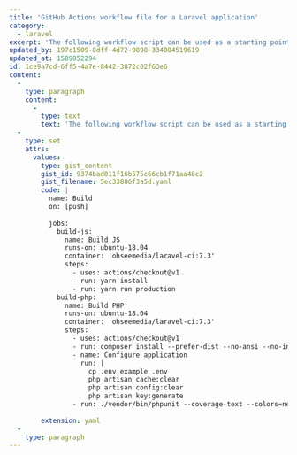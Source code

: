 ```yaml
---
title: 'GitHub Actions workflow file for a Laravel application'
category:
  - laravel
excerpt: 'The following workflow script can be used as a starting point for building and testing a Laravel application with GitHub Actions.'
updated_by: 197c1509-8dff-4d72-9898-334084519619
updated_at: 1589852294
id: 1ce9a7cd-6ff5-4a7e-8442-3872c02f63e6
content:
  -
    type: paragraph
    content:
      -
        type: text
        text: 'The following workflow script can be used as a starting point for building and testing a Laravel application with GitHub Actions:'
  -
    type: set
    attrs:
      values:
        type: gist_content
        gist_id: 9374bad011f16b575c66cb1f71aa48c2
        gist_filename: 5ec33886f3a5d.yaml
        code: |
          name: Build
          on: [push]
          
          jobs:
            build-js:
              name: Build JS
              runs-on: ubuntu-18.04
              container: 'ohseemedia/laravel-ci:7.3'
              steps:
                - uses: actions/checkout@v1
                - run: yarn install
                - run: yarn run production
            build-php:
              name: Build PHP
              runs-on: ubuntu-18.04
              container: 'ohseemedia/laravel-ci:7.3'
              steps:
                - uses: actions/checkout@v1
                - run: composer install --prefer-dist --no-ansi --no-interaction --no-progress --no-scripts
                - name: Configure application
                  run: |
                    cp .env.example .env
                    php artisan cache:clear
                    php artisan config:clear
                    php artisan key:generate
                - run: ./vendor/bin/phpunit --coverage-text --colors=never
          
        extension: yaml
  -
    type: paragraph
---
```

